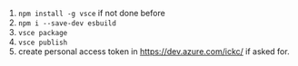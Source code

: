 1. `npm install -g vsce` if not done before
2. `npm i --save-dev esbuild`
3. `vsce package`
4. `vsce publish`
5. create personal access token in <https://dev.azure.com/ickc/> if asked for.

